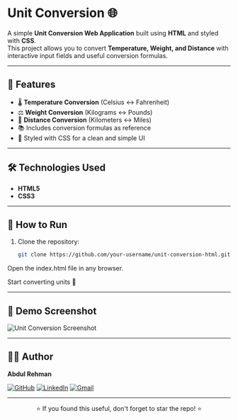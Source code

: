 # Unit Conversion 🌐

A simple **Unit Conversion Web Application** built using **HTML** and styled with **CSS**.  
This project allows you to convert **Temperature, Weight, and Distance** with interactive input fields and useful conversion formulas.

---

## 🚀 Features
- 🌡️ **Temperature Conversion** (Celsius ↔ Fahrenheit)  
- ⚖️ **Weight Conversion** (Kilograms ↔ Pounds)  
- 📏 **Distance Conversion** (Kilometers ↔ Miles)  
- 📚 Includes conversion formulas as reference  
- 🎨 Styled with CSS for a clean and simple UI  

---

## 🛠️ Technologies Used
- **HTML5**  
- **CSS3**  

---

## 📂 How to Run
1. Clone the repository:
   ```bash
   git clone https://github.com/your-username/unit-conversion-html.git
Open the index.html file in any browser.

Start converting units 🎉

---

## 📸 Demo Screenshot
![Unit Conversion Screenshot](unitconversionstyling/assets/screenshot.png)

---



## 👨‍💻 Author
**Abdul Rehman**  

[![GitHub](https://img.shields.io/badge/GitHub-000?style=for-the-badge&logo=github&logoColor=white)](https://github.com/AbdulRehman393) 
[![LinkedIn](https://img.shields.io/badge/LinkedIn-0A66C2?style=for-the-badge&logo=linkedin&logoColor=white)](https://www.linkedin.com/in/khawaja-abdul-rehman-24088b266/) 
[![Gmail](https://img.shields.io/badge/Email-D14836?style=for-the-badge&logo=gmail&logoColor=white)](mailto:khawajaabdulrehman393@gmail.com)  

---

<p align="center">
  ⭐ If you found this useful, don't forget to star the repo! ⭐
</p>
